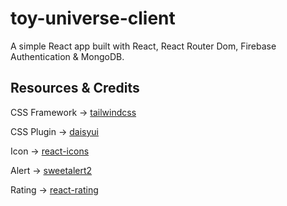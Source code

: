 # toy-universe-client
A simple React app built with React, React Router Dom, Firebase Authentication & MongoDB.

## Resources & Credits
CSS Framework -> [tailwindcss](https://tailwindcss.com/docs/guides/vite)

CSS Plugin -> [daisyui](https://daisyui.com/docs/install)

Icon -> [react-icons](https://react-icons.github.io/react-icons)

Alert -> [sweetalert2](https://sweetalert2.github.io/#download)

Rating -> [react-rating](https://github.com/smastrom/react-rating)